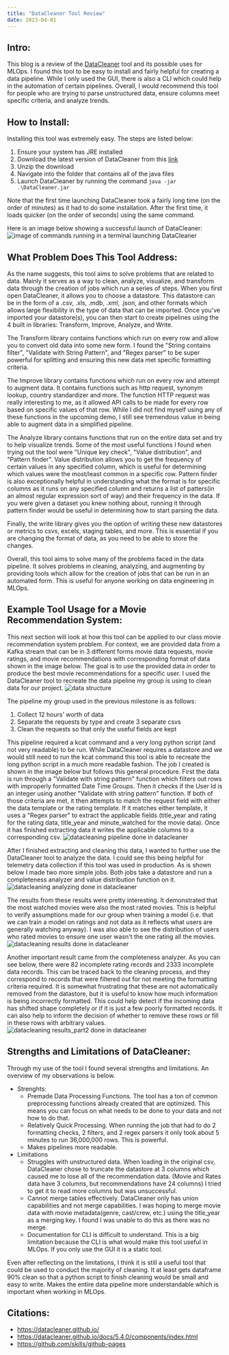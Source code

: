 ```yaml
---
title: "DataCleaner Tool Review"
date: 2023-04-01
---
```


## Intro:
This blog is a review of the [DataCleaner](https://datacleaner.github.io/) tool and its possible uses for MLOps. I found this tool to be easy to install and fairly helpful for creating a data pipeline. While I only used the GUI, there is also a CLI which could help in the automation of certain pipelines. Overall, I would recommend this tool for people who are trying to parse unstructured data, ensure columns meet specific criteria, and analyze trends. 

## How to Install:
Installing this tool was extremely easy. The steps are listed below:
1. Ensure your system has JRE installed
2. Download the latest version of DataCleaner from this [link](https://datacleaner.github.io/downloads.)
3. Unzip the download
4. Navigate into the folder that contains all of the java files
5. Launch DataCleaner by running the command <code>java -jar .\DataCleaner.jar</code>

Note that the first time launching DataCleaner took a fairly long time (on the order of minutes) as it had to do some installation. After the first time, it loads quicker (on the order of seconds) using the same command.

Here is an image below showing a successful launch of DataCleaner:
![image of commands running in a terminal launching DataCleaner](https://github.com/srutherford2000/blog_post_on_DataCleaner/blob/eb89426983af92d3afb6576fe363f62f9df5ea01/images/opening_datacleaner2.PNG?raw=true)


## What Problem Does This Tool Address:
As the name suggests, this tool aims to solve problems that are related to data. Mainly it serves as a way to clean, analyze, visualize, and transform data through the creation of jobs which run a series of steps. When you first open DataCleaner, it allows you to choose a datastore. This datastore can be in the form of a .csv, .xls, .mdb, .xml, .json, and other formats which allows large flexibility in the type of data that can be imported. Once you've imported your datastore(s), you can then start to create pipelines using the 4 built in libraries: Transform, Improve, Analyze, and Write. 

The Transform library contains functions which run on every row and allow you to convert old data into some new form. I found the "String contains filter", "Validate with String Pattern", and "Regex parser" to be super powerful for splitting and ensuring this new data met specific formatting criteria. 

The Improve library contains functions which run on every row and attempt to augment data. It contains functions such as http request, synonym lookup, country standardizer and more. The function HTTP request was really interesting to me, as it allowed API calls to be made for every row based on specific values of that row. While I did not find myself using any of these functions in the upcoming demo, I still see tremendous value in being able to augment data in a simplified pipeline.

The Analyze library contains functions that run on the entire data set and try to help visualize trends. Some of the most useful functions I found when trying out the tool were "Unique key check", "Value distribution", and "Pattern finder". Value distribution allows you to get the frequency of certain values in any specified column, which is useful for determining which values were the most/least common in a specific row. Pattern finder is also exceptionally helpful in understanding what the format is for specific columns as it runs on any specified column and returns a list of patters(in an almost regular expression sort of way) and their frequency in the data. If you were given a dataset you knew nothing about, running it through pattern finder would be useful in determining how to start parsing the data.

Finally, the write library gives you the option of writing these new datastores or metrics to csvs, excels, staging tables, and more. This is essential if you are changing the format of data, as you need to be able to store the changes.

Overall, this tool aims to solve many of the problems faced in the data pipeline. It solves problems in cleaning, analyzing, and augmenting by providing tools which allow for the creation of jobs that can be run in an automated form. This is useful for anyone working on data engineering in MLOps.

## Example Tool Usage for a Movie Recommendation System:
This next section will look at how this tool can be applied to our class movie recommendation system problem. For context, we are provided data from a Kafka stream that can be in 3 different forms movie data requests, movie ratings, and movie recommendations with corresponding format of data shown in the image below. The goal is to use the provided data in order to produce the best movie recommendations for a specific user. I used the DataCleaner tool to recreate the data pipeline my group is using to clean data for our project. 
![data structure](https://github.com/srutherford2000/blog_post_on_DataCleaner/blob/main/images/data_structure.PNG?raw=true)

The pipeline my group used in the previous milestone is as follows:
1. Collect 12 hours’ worth of data
2. Separate the requests by type and create 3 separate csvs
3. Clean the requests so that only the useful fields are kept

This pipeline required a kcat command and a very long python script (and not very readable) to be run. While DataCleaner requires a datastore and we would still need to run the kcat command this tool is able to recreate the long python script in a much more readable fashion. The job I created is shown in the image below but follows this general procedure. First the data is run through a "Validate with string pattern" function which filters out rows with improperly formatted Date Time Groups. Then it checks if the User Id is an integer using another "Validate with string pattern" function. If both of those criteria are met, it then attempts to match the request field with either the data template or the rating template. If it matches either template, it uses a "Regex parser" to extract the applicable fields (title_year and rating for the rating data, title_year and minute_watched for the movie data). Once it has finished extracting data it writes the applicable columns to a corresponding csv. 
![datacleaning pipeline done in datacleaner](https://github.com/srutherford2000/blog_post_on_DataCleaner/blob/main/images/basic_pipeline.PNG?raw=true)

After I finished extracting and cleaning this data, I wanted to further use the DataCleaner tool to analyze the data. I could see this being helpful for telemetry data collection if this tool was used in production. As is shown below I made two more simple jobs. Both jobs take a datastore and run a completeness analyzer and value distribution function on it. 
![datacleaning analyzing done in datacleaner](https://github.com/srutherford2000/blog_post_on_DataCleaner/blob/main/images/basic_pipeline2.PNG?raw=true)

The results from these results were pretty interesting. It demonstrated that the most watched movies were also the most rated movies. This is helpful to verify assumptions made for our group when training a model (i.e. that we can train a model on ratings and not data as it reflects what users are generally watching anyway). I was also able to see the distribution of users who rated movies to ensure one user wasn't the one rating all the movies.
![datacleaning results done in datacleaner](https://github.com/srutherford2000/blog_post_on_DataCleaner/blob/main/images/compare_clean_data_and_ratings_results.PNG?raw=true)

Another important result came from the completeness analyzer. As you can see below, there were 82 incomplete rating records and 2333 incomplete data records. This can be traced back to the cleaning process, and they correspond to records that were filtered out for not meeting the formatting criteria required. It is somewhat frustrating that these are not automatically removed from the datastore, but it is useful to know how much information is being incorrectly formatted. This could help detect if the incoming data has shifted shape completely or if it is just a few poorly formatted records. It can also help to inform the decision of whether to remove these rows or fill in these rows with arbitrary values.
![datacleaning results_part2 done in datacleaner](https://github.com/srutherford2000/blog_post_on_DataCleaner/blob/main/images/completness_report.PNG?raw=true)

## Strengths and Limitations of DataCleaner:
Through my use of the tool I found several strengths and limitations. An overview of my observations is below.
- Strenghts:
  - Premade Data Processing Functions. The tool has a ton of common preprocessing functions already created that are optimized. This means you can focus on what needs to be done to your data and not how to do that.
  - Relatively Quick Processing. When running the job that had to do 2 formatting checks, 2 filters, and 2 regex parsers it only took about 5 minutes to run 36,000,000 rows. This is powerful.
  - Makes pipelines more readable.
- Limitations
  - Struggles with unstructured data. When loading in the original csv, DataCleaner chose to truncate the datastore at 3 columns which caused me to lose all of the recommendation data. (Movie and Rates data have 3 columns, but recommendations have 24 columns) I tried to get it to read more columns but was unsuccessful. 
  - Cannot merge tables effectively. DataCleaner only has union capabilities and not merge capabilities. I was hoping to merge movie data with movie metadata(genre, cast/crew, etc.) using the title_year as a merging key. I found I was unable to do this as there was no merge.
  -  Documentation for CLI is difficult to understand. This is a big limitation because the CLI is what would make this tool useful in MLOps. If you only use the GUI it is a static tool.

Even after reflecting on the limitations, I think it is still a useful tool that could be used to conduct the majority of cleaning. It at least gets dataframe 90% clean so that a python script to finish cleaning would be small and easy to write. Makes the entire data pipeline more understandable which is important when working in MLOps.


## Citations:
- https://datacleaner.github.io/
- https://datacleaner.github.io/docs/5.4.0/components/index.html
- https://github.com/skills/github-pages
